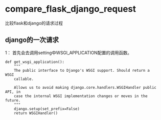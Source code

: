 # compare_flask_django_request
比较flask和django的请求过程

## django的一次请求

1： 首先会去调用setting中WSGI_APPLICATION配置的调用函数。

```
def get_wsgi_application():
    """
    The public interface to Django's WSGI support. Should return a WSGI
    callable.

    Allows us to avoid making django.core.handlers.WSGIHandler public API, in
    case the internal WSGI implementation changes or moves in the future.
    """
    django.setup(set_prefix=False)
    return WSGIHandler()
```

